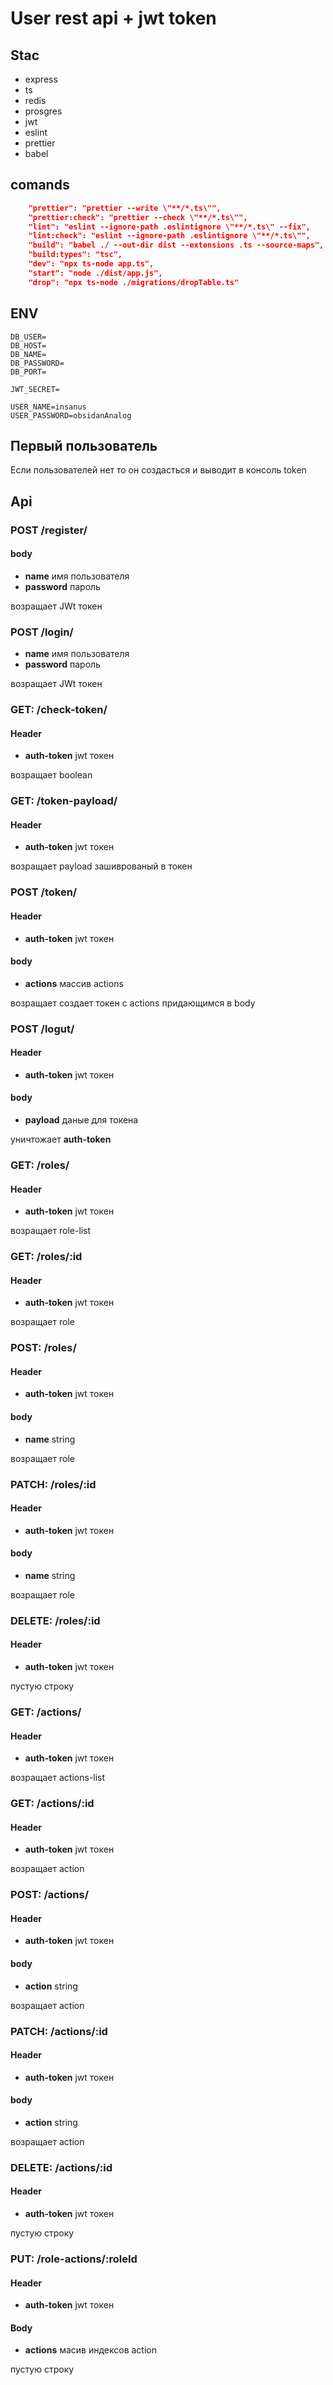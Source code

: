 # User rest api + jwt token

## Stac
- express
- ts
- redis
- prosgres
- jwt 
- eslint
- prettier
- babel

## comands 
```json
    "prettier": "prettier --write \"**/*.ts\"",
    "prettier:check": "prettier --check \"**/*.ts\"",
    "lint": "eslint --ignore-path .eslintignore \"**/*.ts\" --fix",
    "lint:check": "eslint --ignore-path .eslintignore \"**/*.ts\"",
    "build": "babel ./ --out-dir dist --extensions .ts --source-maps",
    "build:types": "tsc",
    "dev": "npx ts-node app.ts",
    "start": "node ./dist/app.js",
    "drop": "npx ts-node ./migrations/dropTable.ts"
```

## ENV
```
DB_USER=
DB_HOST=
DB_NAME=
DB_PASSWORD=
DB_PORT=

JWT_SECRET=

USER_NAME=insanus
USER_PASSWORD=obsidanAnalog
```

## Первый пользователь
Если пользователей нет то он создасться и выводит в консоль token

## Api
### POST /register/
#### body
- **name** имя пользователя
- **password** пароль

возращает JWt токен

### POST /login/
- **name** имя пользователя
- **password** пароль

возращает JWt токен

### GET: /check-token/
#### Header
- **auth-token** jwt токен

возращает boolean

### GET: /token-payload/
#### Header
- **auth-token** jwt токен

возращает payload зашиврованый в токен

### POST /token/
#### Header
- **auth-token** jwt токен

#### body
- **actions** массив actions

возращает создает токен с actions придающимся в body

### POST /logut/
#### Header
- **auth-token** jwt токен

#### body
- **payload** даные для токена

уничтожает **auth-token**

### GET: /roles/
#### Header
- **auth-token** jwt токен

возращает role-list

### GET: /roles/:id
#### Header
- **auth-token** jwt токен

возращает role

### POST: /roles/
#### Header
- **auth-token** jwt токен
#### body
- **name** string

возращает role

### PATCH: /roles/:id
#### Header
- **auth-token** jwt токен
#### body
- **name** string

возращает role

### DELETE: /roles/:id
#### Header
- **auth-token** jwt токен

пустую строку

### GET: /actions/
#### Header
- **auth-token** jwt токен

возращает actions-list

### GET: /actions/:id
#### Header
- **auth-token** jwt токен

возращает action

### POST: /actions/
#### Header
- **auth-token** jwt токен
#### body
- **action** string

возращает action

### PATCH: /actions/:id
#### Header
- **auth-token** jwt токен
#### body
- **action** string

возращает action

### DELETE: /actions/:id
#### Header
- **auth-token** jwt токен

пустую строку

### PUT: /role-actions/:roleId
#### Header
- **auth-token** jwt токен
#### Body
- **actions** масив индексов action

пустую строку